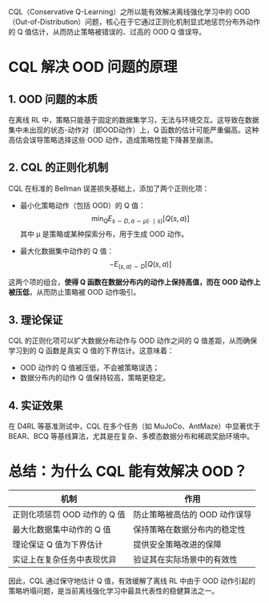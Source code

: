 


CQL（Conservative Q-Learning）之所以能有效解决离线强化学习中的 OOD（Out-of-Distribution）问题，核心在于它通过正则化机制显式地惩罚分布外动作的 Q 值估计，从而防止策略被错误的、过高的 OOD Q 值误导。


# CQL 解决 OOD 问题的原理

## 1. OOD 问题的本质
在离线 RL 中，策略只能基于固定的数据集学习，无法与环境交互。这导致在数据集中未出现的状态-动作对（即OOD动作）上，Q 函数的估计可能严重偏高。这种高估会误导策略选择这些 OOD 动作，造成策略性能下降甚至崩溃。


## 2. CQL 的正则化机制
CQL 在标准的 Bellman 误差损失基础上，添加了两个正则化项：
- 最小化策略动作（包括 OOD）的 Q 值：
$$\min_Q E_{s \sim D, a \sim \mu(⋅∣s)}[Q(s,a)]$$
其中 μ 是策略或某种探索分布，用于生成 OOD 动作。

- 最大化数据集中动作的 Q 值：
$$−E_{(s,a)∼D}[Q(s,a)]$$


这两个项的组合，**使得 Q 函数在数据分布内的动作上保持高值，而在 OOD 动作上被压低**，从而防止策略被 OOD 动作吸引。

## 3. 理论保证

CQL 的正则化项可以扩大数据分布动作与 OOD 动作之间的 Q 值差距，从而确保学习到的 Q 函数是真实 Q 值的下界估计。这意味着：
- OOD 动作的 Q 值被压低，不会被策略误选；
- 数据分布内的动作 Q 值保持较高，策略更稳定。

## 4.  实证效果

在 D4RL 等基准测试中，CQL 在多个任务（如 MuJoCo、AntMaze）中显著优于 BEAR、BCQ 等基线算法，尤其是在复杂、多模态数据分布和稀疏奖励环境中。

# 总结：为什么 CQL 能有效解决 OOD？

| 机制                 | 作用                |
| ------------------ | ----------------- |
| 正则化项惩罚 OOD 动作的 Q 值 | 防止策略被高估的 OOD 动作误导 |
| 最大化数据集中动作的 Q 值     | 保持策略在数据分布内的稳定性    |
| 理论保证 Q 值为下界估计      | 提供安全策略改进的保障       |
| 实证上在复杂任务中表现优异      | 验证其在实际场景中的有效性     |


因此，CQL 通过保守地估计 Q 值，有效缓解了离线 RL 中由于 OOD 动作引起的策略坍塌问题，是当前离线强化学习中最具代表性的稳健算法之一。



